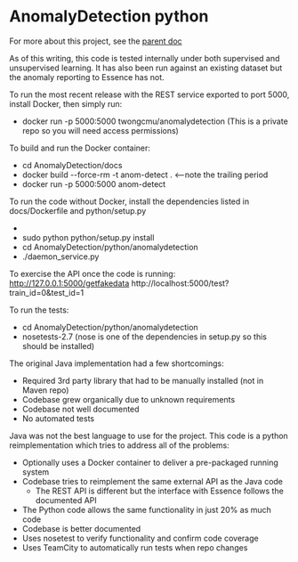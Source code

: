 AnomalyDetection python
=======================

For more about this project, see the [parent doc](../../)

As of this writing, this code is tested internally under both supervised and
unsupervised learning. It has also been run against an existing
dataset but the anomaly reporting to Essence has not.

To run the most recent release with the REST service exported
to port 5000, install Docker, then simply run:
 * docker run -p 5000:5000 twongcmu/anomalydetection
(This is a private repo so you will need access permissions)

To build and run the Docker container:
 * cd AnomalyDetection/docs
 * docker build --force-rm -t anom-detect .   <--note the trailing period
 * docker run -p 5000:5000 anom-detect

To run the code without Docker, install the dependencies listed
in docs/Dockerfile and python/setup.py
 * <use your package manager to install the dependencies in Dockerfile>
 * sudo python python/setup.py install
 * cd AnomalyDetection/python/anomalydetection
 * ./daemon_service.py

To exercise the API once the code is running:
http://127.0.0.1:5000/getfakedata
http://localhost:5000/test?train_id=0&test_id=1

To run the tests:
 * cd AnomalyDetection/python/anomalydetection
 * nosetests-2.7 (nose is one of the dependencies in setup.py so this should be installed)

The original Java implementation had a few shortcomings:
 * Required 3rd party library that had to be manually installed (not in Maven repo)
 * Codebase grew organically due to unknown requirements
 * Codebase not well documented
 * No automated tests
 
Java was not the best language to use for the project. This
code is a python reimplementation which tries to address all
of the problems:
 * Optionally uses a Docker container to deliver a pre-packaged running system
 * Codebase tries to reimplement the same external API as the Java code
   * The REST API is different but the interface with Essence follows the documented API
 * The Python code allows the same functionality in just 20% as much code
 * Codebase is better documented
 * Uses nosetest to verify functionality and confirm code coverage
 * Uses TeamCity to automatically run tests when repo changes


